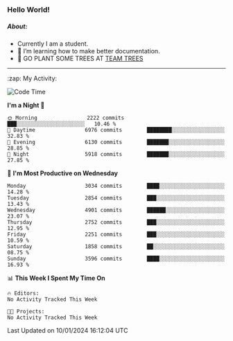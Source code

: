 ### Hello World!

##### About:
- Currently I am a student.
- 🌱 I’m learning how to make better documentation.
- 🌱 GO PLANT SOME TREES AT [TEAM TREES](https://teamtrees.org/)

---
  <summary>:zap: My Activity:</summary>
  
<!--START_SECTION:waka-->
![Code Time](http://img.shields.io/badge/Code%20Time-1%2C268%20hrs%2025%20mins-blue)

**I'm a Night 🦉** 

```text
🌞 Morning                2222 commits        ███░░░░░░░░░░░░░░░░░░░░░░   10.46 % 
🌆 Daytime                6976 commits        ████████░░░░░░░░░░░░░░░░░   32.83 % 
🌃 Evening                6130 commits        ███████░░░░░░░░░░░░░░░░░░   28.85 % 
🌙 Night                  5918 commits        ███████░░░░░░░░░░░░░░░░░░   27.85 % 
```
📅 **I'm Most Productive on Wednesday** 

```text
Monday                   3034 commits        ████░░░░░░░░░░░░░░░░░░░░░   14.28 % 
Tuesday                  2854 commits        ███░░░░░░░░░░░░░░░░░░░░░░   13.43 % 
Wednesday                4901 commits        ██████░░░░░░░░░░░░░░░░░░░   23.07 % 
Thursday                 2752 commits        ███░░░░░░░░░░░░░░░░░░░░░░   12.95 % 
Friday                   2251 commits        ███░░░░░░░░░░░░░░░░░░░░░░   10.59 % 
Saturday                 1858 commits        ██░░░░░░░░░░░░░░░░░░░░░░░   08.75 % 
Sunday                   3596 commits        ████░░░░░░░░░░░░░░░░░░░░░   16.93 % 
```


📊 **This Week I Spent My Time On** 

```text
🔥 Editors: 
No Activity Tracked This Week

🐱‍💻 Projects: 
No Activity Tracked This Week
```


 Last Updated on 10/01/2024 16:12:04 UTC
<!--END_SECTION:waka-->
